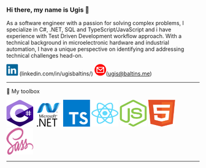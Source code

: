 ### Hi there, my name is Ugis 👋

As a software engineer with a passion for solving complex problems, I specialize in C#, .NET, SQL and TypeScript/JavaScript and i have experience with Test Driven Development workflow approach. With a technical background in microelectronic hardware and industrial automation, I have a unique perspective on identifying and addressing technical challenges head-on. 


[<img src="https://github.com/ugisbaltins/ugisbaltins/blob/main/img/linkedin.svg" alt="LinkedIn" width="30" height="30">](https://www.linkedin.com/in/ugisbaltins/) (linkedin.com/in/ugisbaltins/)
[<img src="https://github.com/ugisbaltins/ugisbaltins/blob/main/img/mail.svg" alt="Email" width="30" height="30">](mailto:ugis@baltins.me)(ugis@baltins.me)


---

🧰 My toolbox

<img src="https://github.com/ugisbaltins/ugisbaltins/blob/main/img/csharp.svg" width="70" height="70"/>
<img src="https://github.com/ugisbaltins/ugisbaltins/blob/main/img/netframework.svg" width="70" height="70"/>
<img src="https://github.com/ugisbaltins/ugisbaltins/blob/main/img/typescript.svg" width="70" height="70"/>
<img src="https://github.com/ugisbaltins/ugisbaltins/blob/main/img/react.svg" width="70" height="70"/>
<img src="https://github.com/ugisbaltins/ugisbaltins/blob/main/img/nodejs.svg" width="70" height="70"/>
<img src="https://github.com/ugisbaltins/ugisbaltins/blob/main/img/html.svg" width="70" height="70"/>
<img src="https://github.com/ugisbaltins/ugisbaltins/blob/main/img/sass.svg" width="70" height="70"/>

---

<!--
**ugisbaltins/ugisbaltins** is a ✨ _special_ ✨ repository because its `README.md` (this file) appears on your GitHub profile.

Here are some ideas to get you started:

- 🔭 I’m currently working on ...
- 🌱 I’m currently learning ...
- 👯 I’m looking to collaborate on ...
- 🤔 I’m looking for help with ...
- 💬 Ask me about ...
- 📫 How to reach me: ...
- 😄 Pronouns: ...
- ⚡ Fun fact: ...
-->
